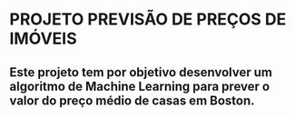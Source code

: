 # **PROJETO PREVISÃO DE PREÇOS DE IMÓVEIS**
## Este projeto tem por objetivo desenvolver um algoritmo de Machine Learning para prever o valor do preço médio de casas em Boston. 
